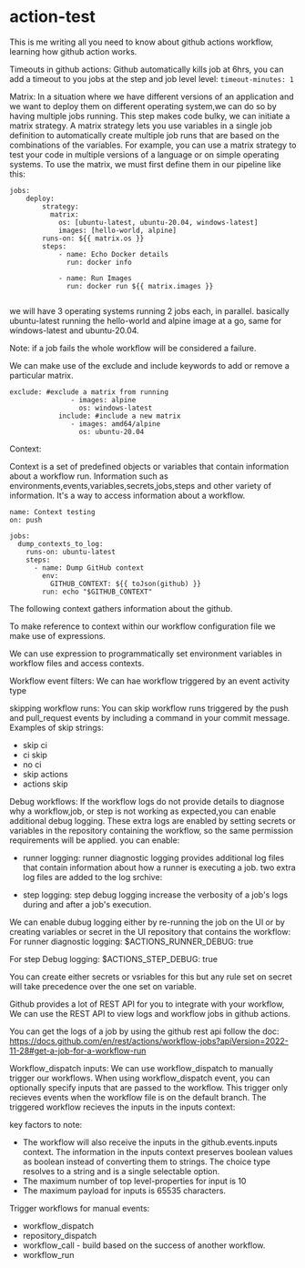 # action-test

This is me writing all you need to know about github actions workflow, learning how github action works.

Timeouts in github actions:
Github automatically kills job at 6hrs, you can add a timeout to you jobs at the step and job level level:
``` timeout-minutes: 1 ```

Matrix:
In a situation where we have different versions of an application and we want to deploy them on different operating system,we can do so by having multiple jobs running.  This step makes code bulky, we can initiate a matrix strategy. A matrix strategy lets you use variables in a single job definition to automatically create multiple job runs that are based on the combinations of the variables. For example, you can use a matrix strategy to test your code in multiple versions of a language or on simple operating systems. To use the matrix, we must first define them in our pipeline like this:

```
jobs:
    deploy:
        strategy: 
          matrix: 
            os: [ubuntu-latest, ubuntu-20.04, windows-latest]
            images: [hello-world, alpine]
        runs-on: ${{ matrix.os }}
        steps:
            - name: Echo Docker details
              run: docker info

            - name: Run Images
              run: docker run ${{ matrix.images }}


```

we will have 3 operating systems running 2 jobs each, in parallel. basically ubuntu-latest running the hello-world and alpine image at a go, same for windows-latest and ubuntu-20.04.

Note: if a job fails the whole workflow will be considered a failure.

We can make use of the exclude and include keywords to add or remove a particular matrix.

```
exclude: #exclude a matrix from running
               - images: alpine
                 os: windows-latest
            include: #include a new matrix
               - images: amd64/alpine
                 os: ubuntu-20.04
```

Context: 

Context is a set of predefined objects or variables that contain information about a workflow run. Information such as environments,events,variables,secrets,jobs,steps and other variety of information. It's a way to access information about a workflow.

```
name: Context testing
on: push

jobs:
  dump_contexts_to_log:
    runs-on: ubuntu-latest
    steps:
      - name: Dump GitHub context
        env:
          GITHUB_CONTEXT: ${{ toJson(github) }}
        run: echo "$GITHUB_CONTEXT"
```
The following context gathers information about the github. 

 To make reference to context within our workflow configuration file we make use of expressions.

We can use expression to programmatically set environment variables in workflow files and access contexts. 

Workflow event filters:
We can hae workflow triggered by an event activity type

skipping workflow runs:
You can skip workflow runs triggered by the push and pull_request events by including a command in your commit message. Examples of skip strings:

- skip ci
- ci skip
- no ci
- skip actions
- actions skip

Debug workflows:
If the workflow logs do not provide details to diagnose why a workflow,job, or step is not working as expected,you can enable additional debug logging. These extra logs are enabled by setting secrets or variables in the repository containing the workflow, so the same permission requirements will be applied.
you can enable: 

- runner logging: runner diagnostic logging provides additional log files that contain information about how a runner is executing a job. two extra log files are added to the log srchive:

- step logging: step debug logging increase the verbosity of a job's logs during and after a job's execution.

We can enable dubug logging either by re-running the job on the UI or by creating variables or secret in the UI repository that contains the workflow:
For runner diagnostic logging:
 $ACTIONS_RUNNER_DEBUG: true

For step Debug logging:
$ACTIONS_STEP_DEBUG: true

You can create either secrets or vsriables for this but any rule set on secret will take precedence over the one set on variable.

Github provides a lot of REST API for you to integrate with your workflow, We can use the REST API to view logs and workflow jobs in github actions.

You can get the logs of a job by using the github rest api follow the doc: https://docs.github.com/en/rest/actions/workflow-jobs?apiVersion=2022-11-28#get-a-job-for-a-workflow-run

Workflow_dispatch inputs:
We can use workflow_dispatch to manually trigger our workflows. When using workflow_dispatch event, you can optionally specify inputs that are passed to the workflow. This trigger only recieves events when the workflow file is on the default branch. The triggered workflow recieves the inputs in the inputs context:

key factors to note:
  - The workflow will also receive the inputs in the github.events.inputs context. The information in the inputs context preserves boolean values as boolean instead of converting them to strings. The choice type resolves to a string and is a single selectable option.
  - The maximum number of top level-properties for input is 10
  - The maximum payload for inputs is 65535 characters.

  Trigger workflows for manual events:
  - workflow_dispatch
  - repository_dispatch
  - workflow_call - build based on the success of another workflow.
  - workflow_run